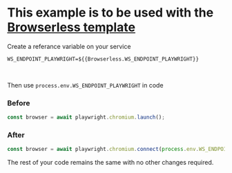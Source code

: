 # This example is to be used with the [Browserless template](https://railway.app/template/browserless)

Create a referance variable on your service

```shell
WS_ENDPOINT_PLAYWRIGHT=${{Browserless.WS_ENDPOINT_PLAYWRIGHT}}
```

</br>

Then use `process.env.WS_ENDPOINT_PLAYWRIGHT` in code

### Before

```javascript
const browser = await playwright.chromium.launch();
```

### After

```javascript
const browser = await playwright.chromium.connect(process.env.WS_ENDPOINT_PLAYWRIGHT);
```

The rest of your code remains the same with no other changes required.